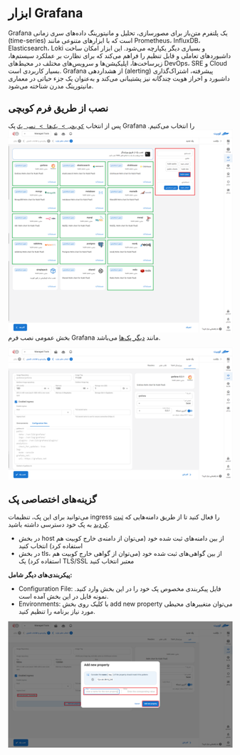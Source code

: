 # ابزار Grafana

Grafana یک پلتفرم متن‌باز برای مصورسازی، تحلیل و مانیتورینگ داده‌های سری زمانی (time-series) است که با ابزارهای متنوعی مانند Prometheus، InfluxDB، Elasticsearch، Loki و بسیاری دیگر یکپارچه می‌شود. این ابزار امکان ساخت داشبوردهای تعاملی و قابل تنظیم را فراهم می‌کند که برای نظارت بر عملکرد سیستم‌ها، زیرساخت‌ها، اپلیکیشن‌ها و سرویس‌های مختلف در محیط‌های DevOps، SRE و Cloud بسیار کاربردی است. Grafana از هشداردهی (alerting) پیشرفته، اشتراک‌گذاری داشبورد و احراز هویت چندگانه نیز پشتیبانی می‌کند و به‌عنوان یک جزء حیاتی در معماری مانیتورینگ مدرن شناخته می‌شود.

## نصب از طریق فرم کوبچی

پس از انتخاب [`کوبچی > پک‌‌ها > نصب پک`](../../kubchi/getting-started) پک Grafana را انتخاب می‌کنیم.
![Packs: pack install](img/pack-install-list.png)
بخش عمومی نصب فرم Grafana مانند [دیگر پک‌‌ها](../../kubchi/getting-started) می‌باشد.

![Packs: pack install](img/pack-install-grafana-form-config.png)

## گزینه‌‌های اختصاصی پک

می‌توانید برای این پک، تنظیمات ingress را فعال کنید تا از طریق دامنه‌هایی که [ثبت کردید](../../kubchi/domains) به پک خود دسترسی داشته باشید.

- در بخش host از بین دامنه‌های ثبت شده خود (می‌توان از دامنه‌ی خارج کوبیت هم استفاده کرد) انتخاب کنید
- در بخش tls، از بین گواهی‌های ثبت شده خود (می‌توان از گواهی خارج کوبیت هم استفاده کرد) یک TLS/SSL معتبر انتخاب کنید

**پیکربندی‌‌‌‌‌‌‌‌های دیگر شامل:**

- Configuration File: فایل پیکربندی مخصوص پک خود را در این بخش وارد کنید. نمونه فایل در این بخش آمده است.
- Environments: با کلیک روی بخش add new property می‌توان متغییرهای محیطی مورد نیاز برنامه را تنظیم کنید.

![Packs: pack install](img/pack-install-form-environment-vars.png)
